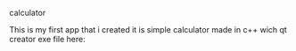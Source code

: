 calculator 

This is my first app that i created it is simple calculator made in c++ wich qt creator
exe file here:
